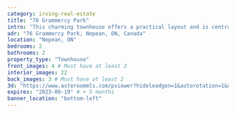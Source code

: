 ```yaml
---
category: irving-real-estate
title: "76 Grammercy Park"
intro: "This charming townhouse offers a practical layout and is centrally located. It features 2 bedrooms and 2 bathrooms, and the open-concept living area is ideal for entertaining guests or simply relaxing after a long day. With easy access to local amenities, including shops, restaurants, and transportation, this townhouse is perfect for those seeking a comfortable and convenient lifestyle."
adr: "76 Grammercy Park, Nepean, ON, Canada"
location: "Nepean, ON"
bedrooms: 2
bathrooms: 2
property_type: "Townhouse"
front_images: 4 # Must have at least 2
interior_images: 22
back_images: 3 # Must have at least 2
3d: "https://www.asteroommls.com/pviewer?hideleadgen=1&autorotation=1&defaultviewdollhouse=0&showdollhousehotspot=1&stopbgaudio=1&autonav=0&token=I0DbCCgYckOP6r59It1wLw"
expires: "2023-09-19" # + 5 months
banner_location: "bottom-left"
---
```

